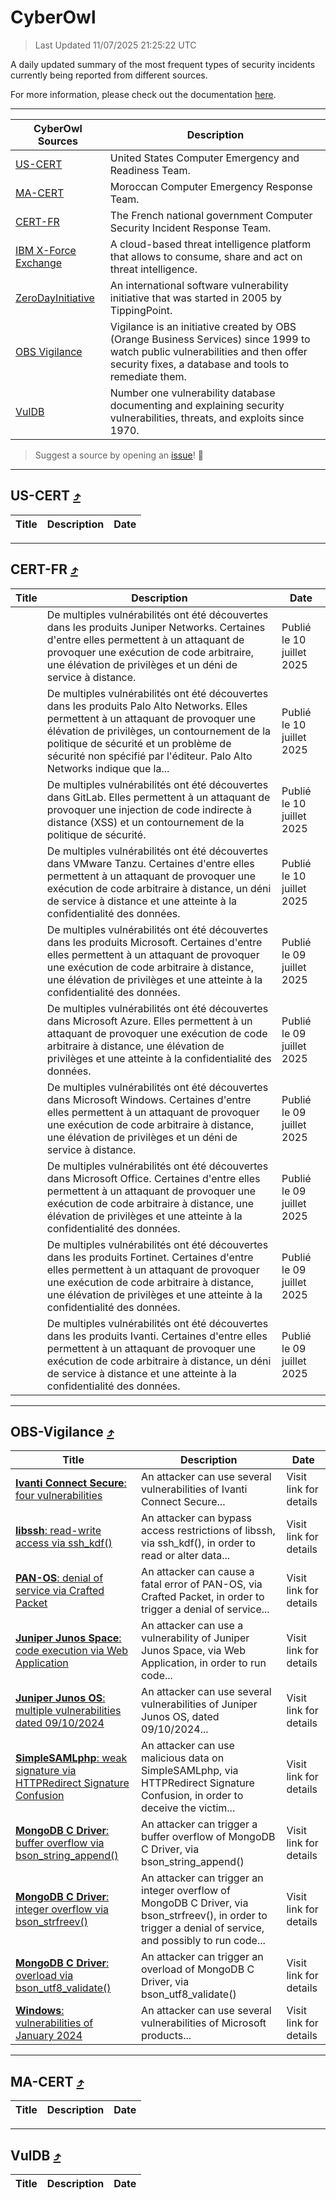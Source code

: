 
 <div id='top'></div>

# CyberOwl

 > Last Updated 11/07/2025 21:25:22 UTC
 
 A daily updated summary of the most frequent types of security incidents currently being reported from different sources.
 
 For more information, please check out the documentation [here](./docs/README.md).
 
 ---
 |CyberOwl Sources|Description|
 |---|---|
 |[US-CERT](#us-cert-arrow_heading_up)|United States Computer Emergency and Readiness Team.|
 |[MA-CERT](#ma-cert-arrow_heading_up)|Moroccan Computer Emergency Response Team.|
 |[CERT-FR](#cert-fr-arrow_heading_up)|The French national government Computer Security Incident Response Team.|
 |[IBM X-Force Exchange](#ibmcloud-arrow_heading_up)|A cloud-based threat intelligence platform that allows to consume, share and act on threat intelligence.|
 |[ZeroDayInitiative](#zerodayinitiative-arrow_heading_up)|An international software vulnerability initiative that was started in 2005 by TippingPoint.|
 |[OBS Vigilance](#obs-vigilance-arrow_heading_up)|Vigilance is an initiative created by OBS (Orange Business Services) since 1999 to watch public vulnerabilities and then offer security fixes, a database and tools to remediate them.|
 |[VulDB](#vuldb-arrow_heading_up)|Number one vulnerability database documenting and explaining security vulnerabilities, threats, and exploits since 1970.|
 
 > Suggest a source by opening an [issue](https://github.com/karimhabush/cyberowl/issues)! :raised_hands:
 ---

## US-CERT [:arrow_heading_up:](#cyberowl)

 |Title|Description|Date|
 |---|---|---|
 
 ---

## CERT-FR [:arrow_heading_up:](#cyberowl)

 |Title|Description|Date|
 |---|---|---|
 |[](https://www.cert.ssi.gouv.fr/avis/CERTFR-2025-AVI-0583/)|De multiples vulnérabilités ont été découvertes dans les produits Juniper Networks. Certaines d'entre elles permettent à un attaquant de provoquer une exécution de code arbitraire, une élévation de privilèges et un déni de service à distance.|Publié le 10 juillet 2025|
 |[](https://www.cert.ssi.gouv.fr/avis/CERTFR-2025-AVI-0582/)|De multiples vulnérabilités ont été découvertes dans les produits Palo Alto Networks. Elles permettent à un attaquant de provoquer une élévation de privilèges, un contournement de la politique de sécurité et un problème de sécurité non spécifié par l'éditeur. Palo Alto Networks indique que la...|Publié le 10 juillet 2025|
 |[](https://www.cert.ssi.gouv.fr/avis/CERTFR-2025-AVI-0581/)|De multiples vulnérabilités ont été découvertes dans GitLab. Elles permettent à un attaquant de provoquer une injection de code indirecte à distance (XSS) et un contournement de la politique de sécurité.|Publié le 10 juillet 2025|
 |[](https://www.cert.ssi.gouv.fr/avis/CERTFR-2025-AVI-0580/)|De multiples vulnérabilités ont été découvertes dans VMware Tanzu. Certaines d'entre elles permettent à un attaquant de provoquer une exécution de code arbitraire à distance, un déni de service à distance et une atteinte à la confidentialité des données.|Publié le 10 juillet 2025|
 |[](https://www.cert.ssi.gouv.fr/avis/CERTFR-2025-AVI-0579/)|De multiples vulnérabilités ont été découvertes dans les produits Microsoft. Certaines d'entre elles permettent à un attaquant de provoquer une exécution de code arbitraire à distance, une élévation de privilèges et une atteinte à la confidentialité des données.|Publié le 09 juillet 2025|
 |[](https://www.cert.ssi.gouv.fr/avis/CERTFR-2025-AVI-0578/)|De multiples vulnérabilités ont été découvertes dans Microsoft Azure. Elles permettent à un attaquant de provoquer une exécution de code arbitraire à distance, une élévation de privilèges et une atteinte à la confidentialité des données.|Publié le 09 juillet 2025|
 |[](https://www.cert.ssi.gouv.fr/avis/CERTFR-2025-AVI-0577/)|De multiples vulnérabilités ont été découvertes dans Microsoft Windows. Certaines d'entre elles permettent à un attaquant de provoquer une exécution de code arbitraire à distance, une élévation de privilèges et un déni de service à distance.|Publié le 09 juillet 2025|
 |[](https://www.cert.ssi.gouv.fr/avis/CERTFR-2025-AVI-0576/)|De multiples vulnérabilités ont été découvertes dans Microsoft Office. Certaines d'entre elles permettent à un attaquant de provoquer une exécution de code arbitraire à distance, une élévation de privilèges et une atteinte à la confidentialité des données.|Publié le 09 juillet 2025|
 |[](https://www.cert.ssi.gouv.fr/avis/CERTFR-2025-AVI-0575/)|De multiples vulnérabilités ont été découvertes dans les produits Fortinet. Certaines d'entre elles permettent à un attaquant de provoquer une exécution de code arbitraire à distance, une élévation de privilèges et une atteinte à la confidentialité des données.|Publié le 09 juillet 2025|
 |[](https://www.cert.ssi.gouv.fr/avis/CERTFR-2025-AVI-0574/)|De multiples vulnérabilités ont été découvertes dans les produits Ivanti. Certaines d'entre elles permettent à un attaquant de provoquer une exécution de code arbitraire à distance, un déni de service à distance et une atteinte à la confidentialité des données.|Publié le 09 juillet 2025|
 
 ---

## OBS-Vigilance [:arrow_heading_up:](#cyberowl)

 |Title|Description|Date|
 |---|---|---|
 |[<a href="https://vigilance.fr/vulnerability/Ivanti-Connect-Secure-four-vulnerabilities-43273" class="noirorange"><b>Ivanti Connect Secure</b>: four vulnerabilities</a>](https://vigilance.fr/vulnerability/Ivanti-Connect-Secure-four-vulnerabilities-43273)|An attacker can use several vulnerabilities of Ivanti Connect Secure...|Visit link for details|
 |[<a href="https://vigilance.fr/vulnerability/libssh-read-write-access-via-ssh-kdf-47515" class="noirorange"><b>libssh</b>: read-write access via ssh_kdf()</a>](https://vigilance.fr/vulnerability/libssh-read-write-access-via-ssh-kdf-47515)|An attacker can bypass access restrictions of libssh, via ssh_kdf(), in order to read or alter data...|Visit link for details|
 |[<a href="https://vigilance.fr/vulnerability/PAN-OS-denial-of-service-via-Crafted-Packet-45359" class="noirorange"><b>PAN-OS</b>: denial of service via Crafted Packet</a>](https://vigilance.fr/vulnerability/PAN-OS-denial-of-service-via-Crafted-Packet-45359)|An attacker can cause a fatal error of PAN-OS, via Crafted Packet, in order to trigger a denial of service...|Visit link for details|
 |[<a href="https://vigilance.fr/vulnerability/Juniper-Junos-Space-code-execution-via-Web-Application-45352" class="noirorange"><b>Juniper Junos Space</b>: code execution via Web Application</a>](https://vigilance.fr/vulnerability/Juniper-Junos-Space-code-execution-via-Web-Application-45352)|An attacker can use a vulnerability of Juniper Junos Space, via Web Application, in order to run code...|Visit link for details|
 |[<a href="https://vigilance.fr/vulnerability/Juniper-Junos-OS-multiple-vulnerabilities-dated-09-10-2024-45351" class="noirorange"><b>Juniper Junos OS</b>: multiple vulnerabilities dated 09/10/2024</a>](https://vigilance.fr/vulnerability/Juniper-Junos-OS-multiple-vulnerabilities-dated-09-10-2024-45351)|An attacker can use several vulnerabilities of Juniper Junos OS, dated 09/10/2024...|Visit link for details|
 |[<a href="https://vigilance.fr/vulnerability/SimpleSAMLphp-weak-signature-via-HTTPRedirect-Signature-Confusion-47113" class="noirorange"><b>SimpleSAMLphp</b>: weak signature via HTTPRedirect Signature Confusion</a>](https://vigilance.fr/vulnerability/SimpleSAMLphp-weak-signature-via-HTTPRedirect-Signature-Confusion-47113)|An attacker can use malicious data on SimpleSAMLphp, via HTTPRedirect Signature Confusion, in order to deceive the victim...|Visit link for details|
 |[<a href="https://vigilance.fr/vulnerability/MongoDB-C-Driver-buffer-overflow-via-bson-string-append-47112" class="noirorange"><b>MongoDB C Driver</b>: buffer overflow via bson_string_append()</a>](https://vigilance.fr/vulnerability/MongoDB-C-Driver-buffer-overflow-via-bson-string-append-47112)|An attacker can trigger a buffer overflow of MongoDB C Driver, via bson_string_append()|Visit link for details|
 |[<a href="https://vigilance.fr/vulnerability/MongoDB-C-Driver-integer-overflow-via-bson-strfreev-47111" class="noirorange"><b>MongoDB C Driver</b>: integer overflow via bson_strfreev()</a>](https://vigilance.fr/vulnerability/MongoDB-C-Driver-integer-overflow-via-bson-strfreev-47111)|An attacker can trigger an integer overflow of MongoDB C Driver, via bson_strfreev(), in order to trigger a denial of service, and possibly to run code...|Visit link for details|
 |[<a href="https://vigilance.fr/vulnerability/MongoDB-C-Driver-overload-via-bson-utf8-validate-47110" class="noirorange"><b>MongoDB C Driver</b>: overload via bson_utf8_validate()</a>](https://vigilance.fr/vulnerability/MongoDB-C-Driver-overload-via-bson-utf8-validate-47110)|An attacker can trigger an overload of MongoDB C Driver, via bson_utf8_validate()|Visit link for details|
 |[<a href="https://vigilance.fr/vulnerability/Windows-vulnerabilities-of-January-2024-43259" class="noirorange"><b>Windows</b>: vulnerabilities of January 2024</a>](https://vigilance.fr/vulnerability/Windows-vulnerabilities-of-January-2024-43259)|An attacker can use several vulnerabilities of Microsoft products...|Visit link for details|
 
 ---

## MA-CERT [:arrow_heading_up:](#cyberowl)

 |Title|Description|Date|
 |---|---|---|
 
 ---

## VulDB [:arrow_heading_up:](#cyberowl)

 |Title|Description|Date|
 |---|---|---|
 